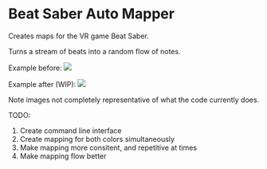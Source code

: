 # Beat Saber Auto Mapper

Creates maps for the VR game Beat Saber.

Turns a stream of beats into a random flow of notes.

Example before:
![](https://i.ytimg.com/vi/-1pFM2wf9l0/maxresdefault.jpg)

Example after (WIP):
![](https://i.ytimg.com/vi/0r0T9I-Stsw/maxresdefault.jpg)

Note images not completely representative of what the code currently does.

TODO:
1. Create command line interface
2. Create mapping for both colors simultaneously 
3. Make mapping more consitent, and repetitive at times
4. Make mapping flow better
